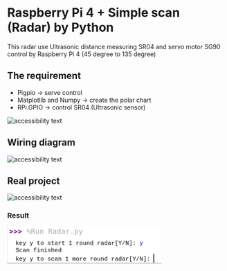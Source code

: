 # Raspberry Pi 4 + Simple scan (Radar) by Python

This radar use Ultrasonic distance measuring SR04 and servo motor SG90 control by Raspberry Pi 4 (45 degree to 135 degree)

## The requirement 
- Pigpio -> serve control
- Matplotlib and Numpy -> create the polar chart
- RPi.GPIO -> control SR04 (Ultrasonic sensor)

<p align="left">
  <img src="https://i.ibb.co/zZ0nKBj/radar-chart.png" width="280" alt="accessibility text">
</p>

## Wiring diagram

<p align="left">
  <img src="./picture/Radar.jpg" alt="accessibility text">
</p>

## Real project 
 
<p align="left">
  <img src="https://i.ibb.co/485Vm5z/real-radar.jpg" width="280" alt="accessibility text">
</p>

### Result
![result](./picture/result.jpg)


